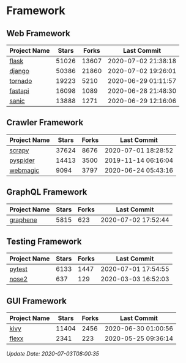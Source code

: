 # Framework

## Web Framework

| Project Name | Stars | Forks | Last Commit |
| ------------ | ----- | ----- | ----------- |
| [flask](https://github.com/pallets/flask) | 51026 | 13607 | 2020-07-02 21:38:18 |
| [django](https://github.com/django/django) | 50386 | 21860 | 2020-07-02 19:26:01 |
| [tornado](https://github.com/tornadoweb/tornado) | 19223 | 5210 | 2020-06-29 01:11:57 |
| [fastapi](https://github.com/tiangolo/fastapi) | 16098 | 1089 | 2020-06-28 21:48:30 |
| [sanic](https://github.com/huge-success/sanic) | 13888 | 1271 | 2020-06-29 12:16:06 |

## Crawler Framework

| Project Name | Stars | Forks | Last Commit |
| ------------ | ----- | ----- | ----------- |
| [scrapy](https://github.com/scrapy/scrapy) | 37624 | 8676 | 2020-07-01 18:28:52 |
| [pyspider](https://github.com/binux/pyspider) | 14413 | 3500 | 2019-11-14 06:16:04 |
| [webmagic](https://github.com/code4craft/webmagic) | 9094 | 3797 | 2020-06-24 05:43:16 |

## GraphQL Framework

| Project Name | Stars | Forks | Last Commit |
| ------------ | ----- | ----- | ----------- |
| [graphene](https://github.com/graphql-python/graphene) | 5815 | 623 | 2020-07-02 17:52:44 |

## Testing Framework

| Project Name | Stars | Forks | Last Commit |
| ------------ | ----- | ----- | ----------- |
| [pytest](https://github.com/pytest-dev/pytest) | 6133 | 1447 | 2020-07-01 17:54:55 |
| [nose2](https://github.com/nose-devs/nose2) | 637 | 129 | 2020-03-03 16:52:03 |

## GUI Framework

| Project Name | Stars | Forks | Last Commit |
| ------------ | ----- | ----- | ----------- |
| [kivy](https://github.com/kivy/kivy) | 11404 | 2456 | 2020-06-30 01:00:56 |
| [flexx](https://github.com/flexxui/flexx) | 2341 | 223 | 2020-05-25 09:36:14 |

*Update Date: 2020-07-03T08:00:35*